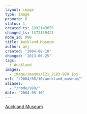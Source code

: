 ```yaml
---
layout: image
type: image
promote: 0
status: 1
created_ts: 1092143055
changed_ts: 1372159421
node_id: 990
title: Auckland Museum
author: anj
created: '2004-08-10'
changed: '2013-06-25'
tags:
  - Auckland
images:
  - image/images/121_2183-990.jpg
url: "/2004/08/10/auckland_museum/"
aliases:
  - "/node/990/"
date: '2004-08-10'
---
```

[Auckland Museum](http://www.aucklandmuseum.com/)
